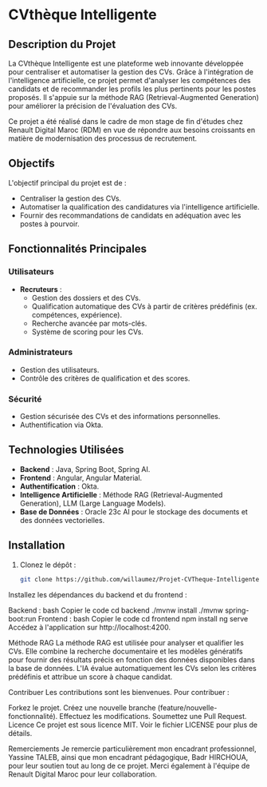 
# CVthèque Intelligente

## Description du Projet

La CVthèque Intelligente est une plateforme web innovante développée pour centraliser et automatiser la gestion des CVs. Grâce à l'intégration de l'intelligence artificielle, ce projet permet d'analyser les compétences des candidats et de recommander les profils les plus pertinents pour les postes proposés. Il s'appuie sur la méthode RAG (Retrieval-Augmented Generation) pour améliorer la précision de l'évaluation des CVs.

Ce projet a été réalisé dans le cadre de mon stage de fin d'études chez Renault Digital Maroc (RDM) en vue de répondre aux besoins croissants en matière de modernisation des processus de recrutement.

## Objectifs

L'objectif principal du projet est de :
- Centraliser la gestion des CVs.
- Automatiser la qualification des candidatures via l'intelligence artificielle.
- Fournir des recommandations de candidats en adéquation avec les postes à pourvoir.

## Fonctionnalités Principales

### Utilisateurs

- **Recruteurs** :
  - Gestion des dossiers et des CVs.
  - Qualification automatique des CVs à partir de critères prédéfinis (ex. compétences, expérience).
  - Recherche avancée par mots-clés.
  - Système de scoring pour les CVs.

### Administrateurs
  - Gestion des utilisateurs.
  - Contrôle des critères de qualification et des scores.

### Sécurité
  - Gestion sécurisée des CVs et des informations personnelles.
  - Authentification via Okta.

## Technologies Utilisées

- **Backend** : Java, Spring Boot, Spring AI.
- **Frontend** : Angular, Angular Material.
- **Authentification** : Okta.
- **Intelligence Artificielle** : Méthode RAG (Retrieval-Augmented Generation), LLM (Large Language Models).
- **Base de Données** : Oracle 23c AI pour le stockage des documents et des données vectorielles.

## Installation

1. Clonez le dépôt :
   ```bash
   git clone https://github.com/willaumez/Projet-CVTheque-Intelligente.git
Installez les dépendances du backend et du frontend :

Backend :
bash
Copier le code
cd backend
./mvnw install
./mvnw spring-boot:run
Frontend :
bash
Copier le code
cd frontend
npm install
ng serve
Accédez à l'application sur http://localhost:4200.

Méthode RAG
La méthode RAG est utilisée pour analyser et qualifier les CVs. Elle combine la recherche documentaire et les modèles génératifs pour fournir des résultats précis en fonction des données disponibles dans la base de données. L'IA évalue automatiquement les CVs selon les critères prédéfinis et attribue un score à chaque candidat.

Contribuer
Les contributions sont les bienvenues. Pour contribuer :

Forkez le projet.
Créez une nouvelle branche (feature/nouvelle-fonctionnalité).
Effectuez les modifications.
Soumettez une Pull Request.
Licence
Ce projet est sous licence MIT. Voir le fichier LICENSE pour plus de détails.

Remerciements
Je remercie particulièrement mon encadrant professionnel, Yassine TALEB, ainsi que mon encadrant pédagogique, Badr HIRCHOUA, pour leur soutien tout au long de ce projet. Merci également à l'équipe de Renault Digital Maroc pour leur collaboration.
